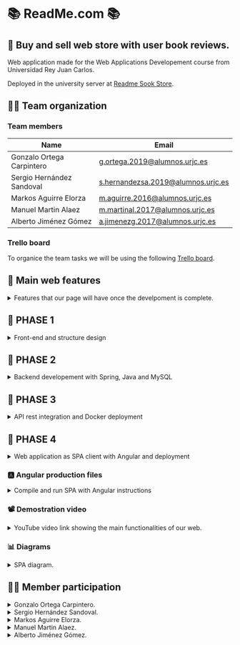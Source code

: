 # 📚 ReadMe.com 📚
## 🤔 Buy and sell web store with user book reviews.

Web application made for the Web Applications Developement course from Universidad Rey Juan Carlos.

Deployed in the university server at [Readme Sook Store](https://10.100.139.75:8443).

## 🤷‍♂️ Team organization

### Team members

| Name                        | Email                              |
| --------------------------- | ---------------------------------- |
| Gonzalo Ortega Carpintero   | g.ortega.2019@alumnos.urjc.es      | 
| Sergio Hernández Sandoval   | s.hernandezsa.2019@alumnos.urjc.es | 
| Markos Aguirre Elorza       | m.aguirre.2016@alumnos.urjc.es     |
| Manuel Martin Alaez         | m.martinal.2017@alumnos.urjc.es    | 
| Alberto Jiménez Gómez       | a.jimenezg.2017@alumnos.urjc.es    | 

### Trello board
To organice the team tasks we will be using the following [Trello board](https://trello.com/invite/b/AfoK9mBL/ATTI96f3e1b8aaf8c3c26c3bd2a450f9f137B4F49542/tareas).


## 🌟 Main web features
<details><summary> Features that our page will have once the develpoment is complete. </summary>

Entities:
 - Users.
 - Books.
 - Book reviews.
 - Book offers.
 - Buy and sell records.

Types of users:
- Unregistered - Can see book ofers a read book reviews.
- Registered - Can write reviews, publish book offers and buy books.
- Administrator - Can add new books and manage offers and accounts.

User permits:
- Unregistered - No data collection.
- Registered - Writen and read reviews, seen and published offers, bought and sold items and user profile with profile image, email and username.
- Administrator - Total access, no saved data.

Images:
- User profile image.
- Book image.
- Ofers images.

Charts:
- Published books and offers statistics.

Complementary technology:

- Email delivery to new users.
- Advance search and recomendations algorithim based on read reviews and seen offers.
</details>
    
## 🚀 PHASE 1
<details><summary>Front-end and structure design</summary>

### 🗺️ Main Pages

<details><summary> Main pages of our application. </summary>

<details><summary>Home page</summary>
    
Application main page where recomended products are displayed in accordance with the user preferences.

![Home page (index)](https://user-images.githubusercontent.com/66415975/219658565-1e529d67-d4b0-4750-b02e-e9e9eb8eef33.png)
</details>
    
<details><summary>Books general page</summary>
    
Page to display the searched books and filter them by genre.

![Books general page](https://user-images.githubusercontent.com/66415975/219658750-f5242d27-b335-4df2-b1c8-49cdd696c72d.png)
</details>
    
<details><summary>Book particular page</summary>
    
Page to display the reviews and offers of a particular book.

![Book particular page](https://user-images.githubusercontent.com/66415975/219658767-411a93a2-9e74-44f5-83d3-5ebcd8a581c4.png)
</details>
    
<details><summary>Upload review page</summary>
    
Page to write a review of a book so everyone can read it.

![Upload review page](https://user-images.githubusercontent.com/66415975/219658789-e0b9b0ef-86a1-404d-a68a-b5e2e310b2ab.png)
</details>
    
<details><summary>Upload offer page</summary>
    
Page to publish an offer of a book you want to sell.

![Upload offer page](https://user-images.githubusercontent.com/66415975/219658794-45496920-9ef2-40fd-8a9c-fb202cf517ae.png)
</details>
    
<details><summary>Offer page</summary>
    
Page to buy a book offer fro an other user.

![Offer page](https://user-images.githubusercontent.com/66415975/219658805-b1d731fd-366d-4aca-b804-2044cadd5a9f.png)
</details>
    
<details><summary>Checkout page</summary>
    
Page to introduce shoping details and complete an order.

![Checkout page](https://user-images.githubusercontent.com/66415975/219658822-51988111-da9b-4062-997b-0e7bdff83de1.png)
</details>
    
<details><summary>Contact page</summary>
    
Page with info about us.

![Contact page](https://user-images.githubusercontent.com/66415975/219658836-a140c949-ba62-4fea-a105-29af432d89f1.png)
</details>
    
<details><summary>Statistics page</summary>
    
Page with stats about from the application and books.

![Statistics page](https://user-images.githubusercontent.com/66415975/219658859-2a0de304-5ca5-4b8e-81cf-905dd39de660.png)
</details>
    
<details><summary>Login page</summary>
    
Page to introduce your user credentials.

![Login page](https://user-images.githubusercontent.com/66415975/219658872-cb26fe3f-1e20-4cc0-a249-3e28877bc419.png)
</details>
    
<details><summary>Register page</summary>
    
Page to make an account into aour application.

![Register page](https://user-images.githubusercontent.com/66415975/219658891-33f79de5-9980-4c01-829d-5e351cc456d9.png)
</details>
    
<details><summary>User page</summary>
    
Page to display the users information, including its account information, its uploaded offers, its shoping record and its favourites books.

![User page](https://user-images.githubusercontent.com/66415975/219659186-1db25ff0-e457-4b0f-b540-bf7b992603a7.png)
</details>
    
<details><summary>Admin page</summary>
    
Page to upload new books to the database and manage all the application data.
</details>
</details>

<details><summary>Pages diagram.</summary>
Pages diagram:

![Pages diagram drawio](https://user-images.githubusercontent.com/66415975/219658345-556ecc2a-fcca-4785-b695-70ebc885aaf9.png)
</details>

</details>
    


## 🚀 PHASE 2
<details><summary>Backend developement with Spring, Java and MySQL</summary>

### 📱 Screens

<details><summary>Updated screens.</summary>
Screenshots of the updated interface:
 
![inicio](https://user-images.githubusercontent.com/49288214/224589396-da27f2a9-ca4b-431c-bf34-88d070eda88a.png)
 
![libros](https://user-images.githubusercontent.com/49288214/224589416-648fe8cd-35b8-455a-bf01-17541f0f9eed.png)
 
![contacto](https://user-images.githubusercontent.com/49288214/224589422-f72feee6-8560-455b-9746-f879e074964b.png)

![estadisticas](https://user-images.githubusercontent.com/49288214/224589429-b2c0b17c-1118-41b3-9f46-5d254f6a1e91.png)
 
![inicio_sesion](https://user-images.githubusercontent.com/49288214/224589500-ef8d300f-119d-454f-9d02-dfc1708397ce.png)

![registro](https://user-images.githubusercontent.com/49288214/224589515-b2d3196c-32cb-4d6d-aaa4-e2864d907522.png)

![user-page](https://user-images.githubusercontent.com/49288214/224589552-cd04e3bb-2853-43f8-927b-df86a6eec8a0.png)
![user-page2](https://user-images.githubusercontent.com/49288214/224589566-7f455628-4328-4ef4-ab16-9c9089ab7618.png)
![user-page3](https://user-images.githubusercontent.com/49288214/224589575-f72b6a88-2bb2-43f7-beaf-00ad87a48f0e.png)
 
![modificar_usuario](https://user-images.githubusercontent.com/49288214/224589618-bf580ef5-7122-435d-ae86-1e2c415a76ef.png)


![admin1](https://user-images.githubusercontent.com/49288214/224589585-992c30f2-ec37-4aef-a504-2c74ebfd5f69.png)
![admin2](https://user-images.githubusercontent.com/49288214/224589590-f16f66ed-1b87-462d-9b80-b8287ed57538.png)
![admin3 (2)](https://user-images.githubusercontent.com/49288214/224590246-7e260a02-ebd0-4e89-a5a6-b5da29eb2096.png)


 ![libro](https://user-images.githubusercontent.com/49288214/224589604-96960197-1c31-4862-bd84-cee37d8c57b0.png)

 ![publicar reseña](https://user-images.githubusercontent.com/49288214/224589654-c99f94b1-4bcd-45ee-8a6a-a6fbf755cfb6.png)

 ![vender libro](https://user-images.githubusercontent.com/49288214/224589660-e3f85dff-7145-41dc-b71d-8a3dcd50c9f6.png)

 ![reseña](https://user-images.githubusercontent.com/49288214/224589671-3bfb00ef-e0bd-4238-a0f9-4e9f1deea203.png)

 ![comprar](https://user-images.githubusercontent.com/49288214/224589684-6c046f52-79b7-4bd1-9416-ef01c4388d51.png)

</details>

<details><summary>Screen navigation diagram.</summary>
Updated navegation diagram:

![diagrama navegacion](https://user-images.githubusercontent.com/49288214/224589368-d600796a-c852-4b06-a6b2-955b29822902.jpg)
</details>


### 🛠 Technology description and development run instructions
- Java version: 17
- SpringBoot version: 2.4.4
- Database: MySQL
   - Scheme: `readmewebstore`
   - User: `root`
   - Password: `password`

To start the application run the `ReadmeBookstoreApplication.java` and go to `https://localhost:8443/` on your browser.


## 📊 Diagrams

<details><summary>Database entity diagram.</summary>
   
   Diagram in which the different entities in the database are related.
   
![Database entities diagram](https://user-images.githubusercontent.com/80122593/223448947-4ba30519-b7fa-48e7-8114-8e7b7f37c408.png)

</details>

<details><summary>Java class diagram of the models.</summary>
   
   Diagram in which the different java classes are related.
   
![Java class diagram](https://user-images.githubusercontent.com/80122593/223449581-fdffcbea-90c6-43d9-ab10-16498201dda4.jpg)


</details>

<details><summary>Java class diagram of controllers.</summary>
   
   Diagram in which all the java classes of the application and the templates are related.
   
![Diagram of classes and templates](https://user-images.githubusercontent.com/80122593/223449590-5b0e14ba-deba-4596-a68b-6a8959a63b33.jpg)

</details>


## 🙋‍♂️ Member participation

<details><summary>Gonzalo Ortega Carpintero.</summary>
 
   - 📂 Completed tasks:
 
      - Spring project initialization.
      - Admin page HTML and funcionalities, including visualizing, editing and deleting, all data from models.
      - Upload books and its images as an admin funcionality.
      - Upload and buy offers funtionalities.
      - Statistics page with dinamic bar diagram.
      - General style and dessign changes.
 
   - 📤 Most significant commits:
 
      - [Commit 1](https://github.com/CodeURJC-DAW-2022-23/webapp6/commit/9df20a0ad8345938ae5cc57aee1c55c778aa50fb) Spring project initialized.
      - [Commit 2](https://github.com/CodeURJC-DAW-2022-23/webapp6/commit/c122b0668aee6804e66840218e9caf11a35bc2bb) Upload books and edit data from admin page.
      - [Commit 3](https://github.com/CodeURJC-DAW-2022-23/webapp6/commit/9868bedb6e66ff8913c62c4255b35136b445d045) Upload offers functionality.
      - [Commit 4](https://github.com/CodeURJC-DAW-2022-23/webapp6/commit/bc9959d2367621bfe4242b0b1abdd674cda9191d) Statistic page.
      - [Commit 5](https://github.com/CodeURJC-DAW-2022-23/webapp6/commit/6edd943e35a1c769a25ac8bdbbabf5cc42fc6976) Admin funtionalities complete.
 
   - 📝 Files with more participation:
 
      - [File 1](https://github.com/CodeURJC-DAW-2022-23/webapp6/blob/main/backend/src/main/resources/templates/admin-page.html) admin-page.html
      - [File 2](https://github.com/CodeURJC-DAW-2022-23/webapp6/blob/main/backend/src/main/java/es/codeurjc/readmebookstore/controller/AdminController.java) AdminController.java
      - [File 3](https://github.com/CodeURJC-DAW-2022-23/webapp6/blob/main/backend/src/main/java/es/codeurjc/readmebookstore/controller/OfferController.java) OfferController.java
      - [File 4](https://github.com/CodeURJC-DAW-2022-23/webapp6/blob/main/backend/src/main/java/es/codeurjc/readmebookstore/controller/StatisticsController.java) StatisticsController.java
      - [File 5](https://github.com/CodeURJC-DAW-2022-23/webapp6/blob/main/backend/src/main/resources/static/js/statistics.js) statistics.js

</details>

<details><summary>Sergio Hernández Sandoval.</summary>
   
   - 📂 Completed tasks:
 
      - Header and footer unification for templates.
      - Model, Service and Repository of reviews, including improvements and changes in the rest of the models.
      - Review controller and high participation in user, book and offer controller.
      - Initialization of part of the data in the databaseInitializer.
      - Implemented the funcionality of show/modify/delete the offers not sold from a user in his profile.
      - Implemented the funcionality of show/modify/delete the reviews from a user in his profile.
      - Implemented the funcionality of show/delete the favorite books from a user in his profile.
      - Implemented the funcionality of show the buy and sell historial from a user in his profile.
      - Some searchs with querys in repositorys.
      - Show the books in book general page.
      - Show the offers and reviews in particular book page.
      - Participation in the pagination.
      - Upload offers and upload reviews in a book.
      - Delete or modify reviews in the profile.
      - Modify the image of an offer.
      - Pages of error, including the controller and the template.
      - Changes in the style of the screens.
      - Improvements and bug fixes.
      - Drawing diagrams for documentation.
      
 
   - 📤 Most significant commits:
 
      - [Commit 1](https://github.com/CodeURJC-DAW-2022-23/webapp6/commit/f67665f9359539683d14647b3647a062bef61a80) Upload the classes related to reviews.
      - [Commit 2](https://github.com/CodeURJC-DAW-2022-23/webapp6/commit/cf0a8a6574aa549515d62e9ad24789a1ce960b9b) Show books and the offers and reviews of a book.
      - [Commit 3](https://github.com/CodeURJC-DAW-2022-23/webapp6/commit/3c993095deb14e63eea3fb2e4cca244eaffae7ad) Upload offers.
      - [Commit 4](https://github.com/CodeURJC-DAW-2022-23/webapp6/commit/6761d884f74ff745fc9e0da5b1611ff2113782b3) Upload reviews.
      - [Commit 5](https://github.com/CodeURJC-DAW-2022-23/webapp6/commit/57d13b1eaedcec21c55242bd424481c13d366a37#diff-ae449e0b1f8ad774bb28b01895ca5dc5c4e6c722ea5706b49acdcc9405656b4f) User profile.
 
   - 📝 Files with more participation:
 
      - [File 1](https://github.com/CodeURJC-DAW-2022-23/webapp6/blob/main/backend/src/main/java/es/codeurjc/readmebookstore/controller/BookController.java) BookController.java
      - [File 2](https://github.com/CodeURJC-DAW-2022-23/webapp6/blob/main/backend/src/main/java/es/codeurjc/readmebookstore/controller/OfferController.java) OfferController.java
      - [File 3](https://github.com/CodeURJC-DAW-2022-23/webapp6/blob/main/backend/src/main/java/es/codeurjc/readmebookstore/controller/ReviewController.java) ReviewController.java
      - [File 4](https://github.com/CodeURJC-DAW-2022-23/webapp6/blob/main/backend/src/main/java/es/codeurjc/readmebookstore/controller/UserController.java) UserController.java
      - [File 5](https://github.com/CodeURJC-DAW-2022-23/webapp6/blob/main/backend/src/main/resources/templates/user-page.html) User-page.html

</details>

<details><summary>Markos Aguirre Elorza .</summary>
   
      
   - 📂 Completed tasks:
 
      - Elemental funtionalities of the User entityModel, Service and  Repository
      - Login
      - Register (uploading/updating text and image for the first time to the server)
      - User information display in the user-page (in collaboration with Sergio)
      - Everything regarding to security
      - Email sending additional technology implementation
      
 
   - 📤 Most significant commits:
 
      - [Commit 1](https://github.com/CodeURJC-DAW-2022-23/webapp6/commit/d75173db7d2b6464450b46bf088d08b95e69c4e2) Login and Register
      - [Commit 2](https://github.com/CodeURJC-DAW-2022-23/webapp6/commit/b5babf57ad5c516280f3071ea84a273eb3abe32a)
      - [Commit 3](https://github.com/CodeURJC-DAW-2022-23/webapp6/commit/f068e7238f96c670206f7aba0676584c075ab25c)
      - [Commit 4](https://github.com/CodeURJC-DAW-2022-23/webapp6/commit/f2283ca3e59e9a8a66499c7f5e1564dd9a796fa9)
      - [Commit 5](https://github.com/CodeURJC-DAW-2022-23/webapp6/commit/724fb0bb8aad783aafde0bce6c89f3d3d6beb7e5)
     
 
   - 📝 Files with more participation:
 
      - [File 1](https://github.com/CodeURJC-DAW-2022-23/webapp6/blob/main/backend/src/main/resources/templates/user-page.html)
      - [File 2](https://github.com/CodeURJC-DAW-2022-23/webapp6/blob/main/backend/src/main/java/es/codeurjc/readmebookstore/security/SecurityConfiguration.java)
      - [File 3](https://github.com/CodeURJC-DAW-2022-23/webapp6/blob/main/backend/src/main/java/es/codeurjc/readmebookstore/service/MailService.java)
      - [File 4](https://github.com/CodeURJC-DAW-2022-23/webapp6/blob/main/backend/src/main/java/es/codeurjc/readmebookstore/controller/LoginController.java)
      - [File 5](https://github.com/CodeURJC-DAW-2022-23/webapp6/blame/main/backend/src/main/java/es/codeurjc/readmebookstore/model/User.java)
     

</details>

<details><summary>Manuel Martin Alaez.</summary>
   
   - 📂 Completed tasks:
 
      - Load images from database
      - Load more button in books
      - Load more button for partial search
      - Load more buttons for admin page and user page
      - Load more buttons for offers and reviews
      - Bugs and improvements
      - Navegation diagram
 
   - 📤 Most significant commits:
 
      - [Commit 1](https://github.com/CodeURJC-DAW-2022-23/webapp6/commit/8f9731eb2479b627a5ca76e3d8d61c27543983ca) Images
      - [Commit 2](https://github.com/CodeURJC-DAW-2022-23/webapp6/commit/990d2f620c862dfe9c3bd3751c9bb0ace85a4001) Load more
      - [Commit 3](https://github.com/CodeURJC-DAW-2022-23/webapp6/commit/6866f4d9ce69808df59c6be7e995d57032638918) Load more user
      - [Commit 4](https://github.com/CodeURJC-DAW-2022-23/webapp6/commit/eeae7ca68632e579528c3bb92debf049905ba690) Load more search functional
      - [Commit 5](https://github.com/CodeURJC-DAW-2022-23/webapp6/commit/234c66adf197acb8a9a12fc2482f6259884f7619) Admin load more and bug corrections
 
   - 📝 Files with more participation:
 
      - [File 1](https://github.com/CodeURJC-DAW-2022-23/webapp6/blob/main/backend/src/main/resources/static/js/load.js)
      - [File 2](https://github.com/CodeURJC-DAW-2022-23/webapp6/blob/main/backend/src/main/java/es/codeurjc/readmebookstore/controller/BookController.java)
      - [File 3](https://github.com/CodeURJC-DAW-2022-23/webapp6/blob/main/backend/src/main/java/es/codeurjc/readmebookstore/model/Offer.java)
      - [File 4](https://github.com/CodeURJC-DAW-2022-23/webapp6/blob/main/backend/src/main/resources/templates/admin-page.html)
      - [File 5](https://github.com/CodeURJC-DAW-2022-23/webapp6/blob/main/backend/src/main/java/es/codeurjc/readmebookstore/service/OfferService.java)

</details>

<details><summary> Alberto Jiménez Gómez.</summary>
   
   - 📂 Completed tasks:
 
      - Database initialization. 
      - Data of books, categories, favorite books, and bought books.
      - Searchtool, it is possible to search a book looking for the title, or a list of books looking for author, genre or a partial part of those properties.
      - Dropdown categories by genre using search controller.
      - Add or remove a book to favorites from the particular book page.
      - Algorithm of recomendation made in static.
      - Categories entity used in the recommendation algorithm.
      - Update of algorithm to dynamic using the database data.
 
   - 📤 Most significant commits:
 
      - [Commit 1](https://github.com/CodeURJC-DAW-2022-23/webapp6/commit/80d9669ae6ffa1fa6b651a263b9ed3a49a7dab49) Initialize database
      - [Commit 2](https://github.com/CodeURJC-DAW-2022-23/webapp6/commit/c5d387c1d845a7f997e3719ae7eab1dd11bdb9c0) Search books
      - [Commit 3](https://github.com/CodeURJC-DAW-2022-23/webapp6/commit/827767a00ee39158f53914db24dad8a9d9619048) Add books to favorites
      - [Commit 4](https://github.com/CodeURJC-DAW-2022-23/webapp6/commit/56430068d85ffca01fa039fe533546ffb6ae866e) Static Search Algorithm
      - [Commit 5](https://github.com/CodeURJC-DAW-2022-23/webapp6/commit/948c0683288322c1cfbc72173285d8d72f5653eb) Dynamic Search Algorithm
 
   - 📝 Files with more participation:
 
      - [File 1](https://github.com/CodeURJC-DAW-2022-23/webapp6/blob/main/backend/src/main/java/es/codeurjc/readmebookstore/controller/AlgorithmController.java) AlgorithmController.java
      - [File 2](https://github.com/CodeURJC-DAW-2022-23/webapp6/blob/main/backend/src/main/java/es/codeurjc/readmebookstore/controller/BookController.java) BookController.java
      - [File 3](https://github.com/CodeURJC-DAW-2022-23/webapp6/blob/main/backend/src/main/java/es/codeurjc/readmebookstore/repository/BookRepository.java) BookRepository.java
      - [File 4](https://github.com/CodeURJC-DAW-2022-23/webapp6/blob/main/backend/src/main/java/es/codeurjc/readmebookstore/controller/UserController.java) UserController.java
      - [File 5](https://github.com/CodeURJC-DAW-2022-23/webapp6/blob/main/backend/src/main/resources/templates/book-particular-page.html) book-particular-page.html

</details>
</details>

## 🚀 PHASE 3
<details><summary>API rest integration and Docker deployment</summary>

### ✒ API Rest documentation

<details><summary>Open API specification.</summary>

 - [Link to yaml file](https://github.com/CodeURJC-DAW-2022-23/webapp6/blob/main/backend/api-docs/api-docs.yaml)
 
 - [Link to html file](https://rawcdn.githack.com/CodeURJC-DAW-2022-23/webapp6/34cef72e0849b41e0397cc2d5f623f591249c2d6/backend/api-docs/api-docs.html)
 
</details>

### ✒ Docker instructions

<details><summary>Docker image creation</summary>

 To create a Docker image of our proyect, download the complete proget and run: \
 `docker build -t readmebookstore/webapp6 -f docker/Dockerfile .`
 
</details>

<details><summary>Docker compose run structions</summary>

 To run our application container directly form Docker Hub theéonly requirements are to have Docker installed and a copy of our 
 [Doker Compose file](https://github.com/CodeURJC-DAW-2022-23/webapp6/blob/main/docker/docker_compose.yml).
 
 Then, just run the following command indicating the Docker Compose file location: \
 `docker-compose -f docker/docker_compose.yml up`
 
</details>

## 📊 Diagrams

<details><summary>Java class diagram of web and rest controllers.</summary>
   
   Updated diagram in which the java classes of the application and the templates are related.
   
![diagrama](https://user-images.githubusercontent.com/80122593/227806030-8cacd206-a192-4852-8a1c-11372e8ce6bc.png)

</details>

## 🙋‍♂️ Member participation

<details><summary>Gonzalo Ortega Carpintero.</summary>
 
   - 📂 Completed tasks:
 
      - Web URLs reformat to facilizate the API implementation.
      - Book related APIs.
      - Doker files added (althogh not working).
 
   - 📤 Most significant commits:
 
      - [Commit 1](https://github.com/CodeURJC-DAW-2022-23/webapp6/commit/e92b1328c09aa2f053023c72468f37caa1c177ad) URL reformat. 
      - [Commit 2](https://github.com/CodeURJC-DAW-2022-23/webapp6/commit/7c497dbef610485dc11b4789e4420426722d655a) Book GET operations.
      - [Commit 3](https://github.com/CodeURJC-DAW-2022-23/webapp6/commit/040e0ef71e99e332028946058a7f9b9aefc827ec) Book POST, PUT and DELETE operations.
      - [Commit 4](https://github.com/CodeURJC-DAW-2022-23/webapp6/commit/a240ba87e104c3a66fa0c04bc223e30d39624342) Books images POSTS and DELETES.
      - [Commit 5](https://github.com/CodeURJC-DAW-2022-23/webapp6/commit/1eef5cddb418e632855a185e5be75daf1a62c67b) Docker directory files.
 
   - 📝 Files with more participation:
 
      - [File 1](backend/src/main/java/es/codeurjc/readmebookstore/controller/rest/BookRestController.java) BookRestContoller.java
      - [File 2](backend/src/main/java/es/codeurjc/readmebookstore/controller/rest/AdminRestController.java) AdminRestController.java
      - [File 3](backend/src/main/java/es/codeurjc/readmebookstore/controller/LoginController.java) LoginController.java
      - [File 4](docker/Dockerfile) Dockerfile
      - [File 5](docker/docker_compose.yml) docker_compose.yml

</details>

<details><summary>Sergio Hernández Sandoval.</summary>
   
   - 📂 Completed tasks:
 
      - APIs related to reviews by user.
      - APIs related to reviews by admin.
      - APIs related to user by session user.
      - APIs related to user by admin.
      - APIs related to show statistics.
      - Passing duplicate code used in web and rest from controllers to services.
      - Improvements and bug fixes.
      - Updated class diagram.
      - Readme structuring.
      
 
   - 📤 Most significant commits:
 
      - [Commit 1](https://github.com/CodeURJC-DAW-2022-23/webapp6/commit/843d5a76c659a2e63dcd1c4c95a83ec27fc31ba0) ReviewRestController initialized.
      - [Commit 2](https://github.com/CodeURJC-DAW-2022-23/webapp6/commit/55d1c99930edfb1fadacad80a1706bf9a33582d4) UserRestController finished.
      - [Commit 3](https://github.com/CodeURJC-DAW-2022-23/webapp6/commit/7963c381376baa346f8a559555061ce2909b17b1) StatisticsRestController started and completed.
      - [Commit 4](https://github.com/CodeURJC-DAW-2022-23/webapp6/commit/fbd13385042709c03d79f567b16becf190b36e8d) Added the postman petition collection.
      - [Commit 5](https://github.com/CodeURJC-DAW-2022-23/webapp6/commit/83097e82911bb03d185fddc5bcf3b19801ef504c) Added documentation of APIs.
 
   - 📝 Files with more participation:
 
      - [File 1](https://github.com/CodeURJC-DAW-2022-23/webapp6/blob/main/backend/src/main/java/es/codeurjc/readmebookstore/controller/rest/AdminRestController.java) AdminRestController
      - [File 2](https://github.com/CodeURJC-DAW-2022-23/webapp6/blob/main/backend/src/main/java/es/codeurjc/readmebookstore/controller/rest/ReviewRestController.java) ReviewRestController
      - [File 3](https://github.com/CodeURJC-DAW-2022-23/webapp6/blob/main/backend/src/main/java/es/codeurjc/readmebookstore/controller/rest/StatisticsRestController.java) StatisticsRestController
      - [File 4](https://github.com/CodeURJC-DAW-2022-23/webapp6/blob/main/backend/src/main/java/es/codeurjc/readmebookstore/controller/rest/UserRestController.java) UserRestController
      - [File 5](https://github.com/CodeURJC-DAW-2022-23/webapp6/blob/main/backend/src/main/java/es/codeurjc/readmebookstore/model/Review.java) Review.java

</details>

<details><summary>Markos Aguirre Elorza.</summary>
   
   - 📂 Completed tasks:
 
      - Login API
      - Register API (email sending)
      - Security
      - Access permissions
 
   - 📤 Most significant commits:
 
      - [Commit 1](https://github.com/CodeURJC-DAW-2022-23/webapp6/commit/63f6dbfc638b383d176008a2a4e06607aa3f3ae5) Security.
      - [Commit 2](https://github.com/CodeURJC-DAW-2022-23/webapp6/commit/03aee5cefc1b012bbd4c91d828b0045bcfd2cc11) Register.
      - [Commit 3](https://github.com/CodeURJC-DAW-2022-23/webapp6/commit/ab59f5783e9a44920b10f550e17c3ca03b84ae2b) Relevant DTO pattern.
      - [Commit 4](https://github.com/CodeURJC-DAW-2022-23/webapp6/commit/aae7bf9d261ed9f7b5168d0fd948a8cb804cf841) Email sending.
      - [Commit 5](https://github.com/CodeURJC-DAW-2022-23/webapp6/commit/535e99fbbf2a02cb81e7aa1161af193002ebd420) Permissions.
 
   - 📝 Files with more participation:
 
      - [File 1](https://github.com/CodeURJC-DAW-2022-23/webapp6/blob/main/backend/src/main/java/es/codeurjc/readmebookstore/controller/rest/AuthRestController.java) AuthRestController
      - [File 2](https://github.com/CodeURJC-DAW-2022-23/webapp6/blob/main/backend/src/main/java/es/codeurjc/readmebookstore/model/UserDTO.java) UserDTO
      - [File 3](https://github.com/CodeURJC-DAW-2022-23/webapp6/blob/main/backend/src/main/java/es/codeurjc/readmebookstore/security/SecurityConfiguration.java) SecurityConfiguration
      - [File 4](https://github.com/CodeURJC-DAW-2022-23/webapp6/blob/main/backend/src/main/java/es/codeurjc/readmebookstore/security/RestSecurityConfig.java) RestSecurityConfig.java
      - [File 5](https://github.com/CodeURJC-DAW-2022-23/webapp6/blob/main/backend/src/main/java/es/codeurjc/readmebookstore/security/jwt/UserLoginService.java) UserLoginService
     

</details>

<details><summary>Manuel Martin Alaez.</summary>
   
   - 📂 Completed tasks:
 
      - APIs related to offers.
      - APIs related to offers by admin.
      - OpenApi documentation.
      - Bugs fixes.
 
   - 📤 Most significant commits:
 
      - [Commit 1](https://github.com/CodeURJC-DAW-2022-23/webapp6/commit/91199caacf53714904567906f73d8f146237b52e) 
      - [Commit 2](https://github.com/CodeURJC-DAW-2022-23/webapp6/commit/7a44bce0b6ca5c817deb79e3b145e93013ca5649) 
      - [Commit 3](https://github.com/CodeURJC-DAW-2022-23/webapp6/commit/f421a964154a20b68fe20097c243bb3ee268b02b)
      - [Commit 4](https://github.com/CodeURJC-DAW-2022-23/webapp6/commit/dbdd6d7f19e18bb7442eb81f03bf3e8b1b3154b9) 
      - [Commit 5](https://github.com/CodeURJC-DAW-2022-23/webapp6/commit/d75cdde413996be41b21736c8401d00378d63ac1) 
 
   - 📝 Files with more participation:
 
      - [File 1](https://github.com/CodeURJC-DAW-2022-23/webapp6/blob/main/backend/src/main/java/es/codeurjc/readmebookstore/controller/rest/OfferRestController.java) OfferRestController.java
      - [File 2](https://github.com/CodeURJC-DAW-2022-23/webapp6/blob/main/backend/src/main/java/es/codeurjc/readmebookstore/controller/rest/AdminRestController.java) AdminRestController.java
      - [File 3](https://github.com/CodeURJC-DAW-2022-23/webapp6/blob/main/backend/pom.xml) pom.xml
      - [File 4](https://github.com/CodeURJC-DAW-2022-23/webapp6/blob/main/backend/api-docs/api-docs.html) api-docs.html
      - [File 5](https://github.com/CodeURJC-DAW-2022-23/webapp6/blob/main/backend/api-docs/api-docs.yaml) api-docs.yaml

</details>

<details><summary> Alberto Jiménez Gómez.</summary>
   
   - 📂 Completed tasks:
 
      - AlgorithmService.
      - Insert search functions in BookService.
      - Api for pageable searched books and find all books.
      - Api for Algorithm.
      - Api to add favorite books.
      - Modify api to remove favorite books.
      - Move principal algorithm function to AlgorithmService.
      - Removing Algorithm web and rest controller files.
      - Modify book web and rest controller to launch the algorithm directly.
      - Remove duplicated and unused code.
 
   - 📤 Most significant commits:
 
      - [Commit 1](https://github.com/CodeURJC-DAW-2022-23/webapp6/commit/c4637a5fe677ffb0418a5b5437261e6ef5f4e8f5) Change Algorithm functions to a Service.
      - [Commit 2](https://github.com/CodeURJC-DAW-2022-23/webapp6/commit/da0e3a5aa643025b92048cfe1b3aa5eada653e8a) Change Searcg functions to a Service.
      - [Commit 3](https://github.com/CodeURJC-DAW-2022-23/webapp6/commit/10f5439189db1cca740d22e53622cce333e5fd2f) Api for pageable searched books and findall books.
      - [Commit 4](https://github.com/CodeURJC-DAW-2022-23/webapp6/commit/653a71aff7467f942eafc50d06b9b605f3337904) Functional algorithm api.
      - [Commit 5](https://github.com/CodeURJC-DAW-2022-23/webapp6/commit/e33767696955417ac18da22b80d45515425a00db) Api for add favorites and remove duplicated code in algorithm api.
 
   - 📝 Files with more participation:
 
      - [File 1](https://github.com/CodeURJC-DAW-2022-23/webapp6/blob/main/backend/src/main/java/es/codeurjc/readmebookstore/controller/rest/BookRestController.java) BookRestController.java
      - [File 2](https://github.com/CodeURJC-DAW-2022-23/webapp6/blob/main/backend/src/main/java/es/codeurjc/readmebookstore/controller/rest/UserRestController.java) UserRestController.java
      - [File 3](https://github.com/CodeURJC-DAW-2022-23/webapp6/blob/main/backend/src/main/java/es/codeurjc/readmebookstore/service/AlgorithmService.java) AlgorithmService.java
      - [File 4](https://github.com/CodeURJC-DAW-2022-23/webapp6/blob/main/backend/src/main/java/es/codeurjc/readmebookstore/service/BookService.java) BookService.java
      - [File 5](https://github.com/CodeURJC-DAW-2022-23/webapp6/blob/main/backend/src/main/java/es/codeurjc/readmebookstore/controller/web/BookController.java) BookController.java

</details>
</details>


## 🚀 PHASE 4
<details><summary>Web application as SPA client with Angular and deployment</summary>
 
</details>
 
 ### 🅰️ Angular production files
 
 <details><summary>Compile and run SPA with Angular instructions</summary>
 To generate Angular production files run: <br />
 `ng build --configuration production --base-href="/new/"` <br />
 
 Then, move the files to a new folder in the backend resources so it can be served using: <br />
 `mkdir ../backend/src/main/resources/static/new` <br />
 `cp dist/frontend/* ../backend/src/main/resources/static/new` <br />
 
</details>

### 📽️ Demostration video
 
<details><summary>YouTube video link showing the main functionalities of our web.</summary>

[Video](https://youtu.be/fPG0xn_GmCQ)
 
</details>


### 📊 Diagrams

<details><summary>SPA diagram.</summary>
   
   SPA class diagram and templates.
   
![SPAdiagram](https://user-images.githubusercontent.com/80122593/233835761-21318e10-f0d9-40a1-b727-a2fecb8f9cf8.png)


</details>

## 🙋‍♂️ Member participation

<details><summary>Gonzalo Ortega Carpintero.</summary>
 
   - 📂 Completed tasks:
 
      - Angular proyect and router maping file initializated.
      - Angular admin page and all its components.
      - Title components.
      - Docker image creation and deployment in the university server.
 
   - 📤 Most significant commits:
 
      - [Commit 1](https://github.com/CodeURJC-DAW-2022-23/webapp6/commit/c584a4d056f823090bf1c5837276dd49313ae5de) Router initialization.
      - [Commit 2](https://github.com/CodeURJC-DAW-2022-23/webapp6/commit/c512630b73852f8b7a2183ba85640672f8786851) Data load to admin page.
      - [Commit 3](https://github.com/CodeURJC-DAW-2022-23/webapp6/commit/bcf35fb7b76ab6a0386179fb64c6edbd2c488d47) Upload books from admin page.
      - [Commit 4](https://github.com/CodeURJC-DAW-2022-23/webapp6/commit/42485d30284491db4676818c9cb9ac133aa76a75) Admin page modularized and completed.
      - [Commit 5](https://github.com/CodeURJC-DAW-2022-23/webapp6/commit/fd8c6f46b4411ed5d3eb075f81e3aa7d0a16077a) Updated Dokerfile to deploy the frontend.
 
   - 📝 Files with more participation:
 
      - [File 1](https://github.com/CodeURJC-DAW-2022-23/webapp6/blob/main/frontend/src/app/components/page-components/admin-page/books-table/books-table.component.ts) books-table.component.ts 
      - [File 2](https://github.com/CodeURJC-DAW-2022-23/webapp6/blob/main/frontend/src/app/components/page-components/admin-page/admin-page.component.html) admin-page.component.html
      - [File 3](https://github.com/CodeURJC-DAW-2022-23/webapp6/blob/main/frontend/src/app/components/page-components/admin-page/admin-page.component.ts) admin-page.component.ts
      - [File 4](https://github.com/CodeURJC-DAW-2022-23/webapp6/blob/main/frontend/src/app/services/admin.service.ts) admin.service.ts
      - [File 5](https://github.com/CodeURJC-DAW-2022-23/webapp6/blob/main/docker/docker_compose.yml) docker_compose.yml

</details>

<details><summary>Sergio Hernández Sandoval.</summary>
   
   - 📂 Completed tasks:
 
      - Component of display everything related to a book, including show his reviews, his offers and add/remove favorites.
      - Component of upload a review.
      - Component of upload a offer.
      - Component of upload a review.
      - Component of edit a offer.
      - Component of edit a offer.
      - Component of checkout (buy a offer).
      - Common components such as review, offer and book formats.
      - Added Angular material.
      - Many code improvements and bug fixes.
      
 
   - 📤 Most significant commits:
 
      - [Commit 1](https://github.com/CodeURJC-DAW-2022-23/webapp6/commit/0d4a0bc47c34f3b8ac6c66c8cef3200e28bbf288) Created offer and review cards and show all data of a particular book.
      - [Commit 2](https://github.com/CodeURJC-DAW-2022-23/webapp6/commit/3bc36ef359d5f91c62fc84a1b5ef6c1644f6e601) Added loading more.
      - [Commit 3](https://github.com/CodeURJC-DAW-2022-23/webapp6/commit/15f013a40208672018d67c08ca9e2d3e4e1f4bc9) Users can update offers.
      - [Commit 4](https://github.com/CodeURJC-DAW-2022-23/webapp6/commit/e23e53adc5fcf5ec5142ffe0348c8947cd3268db) Book particular and offer components.
      - [Commit 5](https://github.com/CodeURJC-DAW-2022-23/webapp6/commit/f651decf18f05f6987c8131eeda5626c4cac53d7) Logged users can upload offers and reviews.
 
   - 📝 Files with more participation:
 
      - [File 1](https://github.com/CodeURJC-DAW-2022-23/webapp6/blob/main/frontend/src/app/services/offer.service.ts) Offer.service.ts
      - [File 2](https://github.com/CodeURJC-DAW-2022-23/webapp6/blob/main/frontend/src/app/components/page-components/book-particular/book-particular.component.ts) Book-particular.component.ts
      - [File 3](https://github.com/CodeURJC-DAW-2022-23/webapp6/blob/main/frontend/src/app/components/page-components/checkout/checkout.component.ts) Checkout.component.ts
      - [File 4](https://github.com/CodeURJC-DAW-2022-23/webapp6/blob/main/frontend/src/app/components/page-components/upload-offer/upload-offer.component.ts) Upload-offer.component.ts
      - [File 5](https://github.com/CodeURJC-DAW-2022-23/webapp6/blob/main/frontend/src/app/components/page-components/update-offer/update-offer.component.ts) Update-offer.component.ts

</details>

<details><summary>Markos Aguirre Elorza.</summary>
   
     - 📂 Completed tasks:
 
      - Everything regarding the user entity
      - Login and Register functionalities
      - Security (restrict access to pages)
      - Review update
      - Mailing service manteinance
      
 
   - 📤 Most significant commits:
 
      - [Commit 1](https://github.com/CodeURJC-DAW-2022-23/webapp6/commit/45ac8f9f8b761e046c7e1873d2a09fd97abb4c4e) User Page finished.
      - [Commit 2](https://github.com/CodeURJC-DAW-2022-23/webapp6/commit/4de7d313200e6c62b539e0de089df897e7923477) Register done.
      - [Commit 3](https://github.com/CodeURJC-DAW-2022-23/webapp6/commit/6c6d32d7e4415b72e5e98d47cfb4623a9562f9c6) Security.
      - [Commit 4](https://github.com/CodeURJC-DAW-2022-23/webapp6/commit/808ac5ac338e7e7fd4debc2b52a00d58945c4627) Update Review.
      - [Commit 5](https://github.com/CodeURJC-DAW-2022-23/webapp6/commit/74c47badf3ecc0ef46e7ed32495fdd49d97d85fb) Update profile.
 
   - 📝 Files with more participation:
 
      - [File 1](https://github.com/CodeURJC-DAW-2022-23/webapp6/blob/main/frontend/src/app/components/page-components/user-page/user.component.html) User.component.html
      - [File 2](https://github.com/CodeURJC-DAW-2022-23/webapp6/blob/main/frontend/src/app/components/page-components/register/register.components.ts) register.component.ts
      - [File 3](https://github.com/CodeURJC-DAW-2022-23/webapp6/blob/main/frontend/src/app/auth.guard.ts) auth.guard.ts
      - [File 4](https://github.com/CodeURJC-DAW-2022-23/webapp6/blob/main/frontend/src/app/components/page-components/update-profile/update-profile.component.ts) update-profile.component.ts
      - [File 5](https://github.com/CodeURJC-DAW-2022-23/webapp6/blob/main/frontend/src/app/components/page-components/update-review/update-review.component.ts) update-review.component.ts

</details>

<details><summary>Manuel Martin Alaez.</summary>
   
   - 📂 Completed tasks:
 
      - Header
      - Footer
      - Contact
      - Statistics
      - Bugs 
 
   - 📤 Most significant commits:
 
      - [Commit 1](https://github.com/CodeURJC-DAW-2022-23/webapp6/commit/293056fe2acfffd28424b47aea1efe74932d6c00) Header 
      - [Commit 2](https://github.com/CodeURJC-DAW-2022-23/webapp6/commit/4aebf14fd6616019d1b86801313da265d6608931) Contact
      - [Commit 3](https://github.com/CodeURJC-DAW-2022-23/webapp6/commit/263b4960b0d8cbef0b44d72b454d339795662792) statistics
      - [Commit 4](https://github.com/CodeURJC-DAW-2022-23/webapp6/commit/c415d99d3436eac8c1b02d87c7f5879ab85958e3) footer 
      - [Commit 5](https://github.com/CodeURJC-DAW-2022-23/webapp6/commit/10e1b056637157e2af5cdc2a031872908026e65e) bugs
 
   - 📝 Files with more participation:
 
      - [File 1](https://github.com/CodeURJC-DAW-2022-23/webapp6/blob/main/frontend/src/app/components/page-components/statistics-page/statistics.component.ts) 
      - [File 2](https://github.com/CodeURJC-DAW-2022-23/webapp6/blob/main/frontend/src/app/services/statistics.service.ts) 
      - [File 3](https://github.com/CodeURJC-DAW-2022-23/webapp6/blob/main/frontend/src/app/components/general-components/header/header.component.html) 
      - [File 4](https://github.com/CodeURJC-DAW-2022-23/webapp6/blob/main/frontend/src/app/components/page-components/contact-page/contact.component.html) 
      - [File 5](https://github.com/CodeURJC-DAW-2022-23/webapp6/blob/main/frontend/src/app/components/general-components/footer/footer.component.html) 

</details>

<details><summary> Alberto Jiménez Gómez.</summary>
   
   - 📂 Completed tasks:
 
      - Book general page
      - Search component with best pick, search bar and categories
      - Index
      - Carousel of recommended books
      - Video
 
   - 📤 Most significant commits:
 
      - [Commit 1](https://github.com/CodeURJC-DAW-2022-23/webapp6/commit/199b645ade5dce5343660d313eca03f9bdba6a49) Books general page  
      - [Commit 2](https://github.com/CodeURJC-DAW-2022-23/webapp6/commit/f101356e7f2c6a1d6a770948b57f3b70148d093b) Best Pick
      - [Commit 3](https://github.com/CodeURJC-DAW-2022-23/webapp6/commit/6026f2ae59a60c3df93466eeb7cfcac8bfff3156) Search almost done
      - [Commit 4](https://github.com/CodeURJC-DAW-2022-23/webapp6/commit/8d073254a14220476d8df77a5a054b8572110ec2) Carousel, Index, Reccommended Books
      - [Commit 5](https://github.com/CodeURJC-DAW-2022-23/webapp6/commit/0fe164f33edf0e8189e2c72adccd97b72e973df6) Search from Books and Index page, finished
 
   - 📝 Files with more participation:
 
      - [File 1](https://github.com/CodeURJC-DAW-2022-23/webapp6/blob/main/frontend/src/app/components/page-components/book-general/book-general.component.ts) book-general.component.ts
      - [File 2](https://github.com/CodeURJC-DAW-2022-23/webapp6/blob/main/frontend/src/app/components/page-components/book-general/book-general.component.html) book-general.component.html
      - [File 3](https://github.com/CodeURJC-DAW-2022-23/webapp6/blob/main/frontend/src/app/components/general-components/search/search.component.html) search.component.html
      - [File 4](https://github.com/CodeURJC-DAW-2022-23/webapp6/blob/main/frontend/src/app/components/general-components/search/search.component.ts) search.component.ts
      - [File 5](https://github.com/CodeURJC-DAW-2022-23/webapp6/blob/main/frontend/src/app/components/general-components/carousel/carousel.component.ts) carousel.component.ts

</details>
</details>
